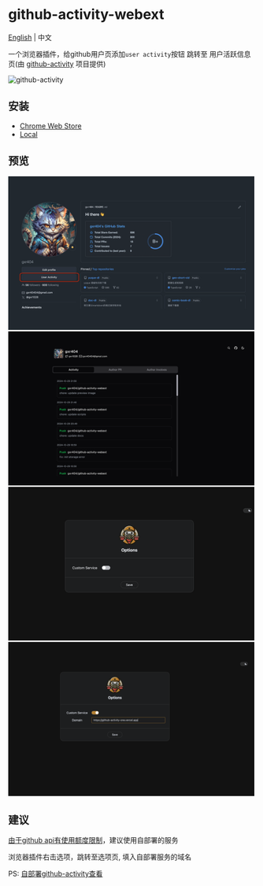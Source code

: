 # github-activity-webext

[English](./README.md) | 中文

一个浏览器插件，给github用户页添加`user activity`按钮
跳转至 用户活跃信息页(由 [github-activity](https://github.com/gxr404/github-activity) 项目提供)

![github-activity](https://socialify.git.ci/gxr404/github-activity-webext/image?font=Raleway&forks=1&issues=1&logo=https%3A%2F%2Fgithub.com%2Fuser-attachments%2Fassets%2F1cbdd4ff-6211-452d-8220-4b449081fbaf&name=1&owner=1&pattern=Circuit%20Board&pulls=1&stargazers=1&theme=Dark)

## 安装

- [Chrome Web Store](https://chromewebstore.google.com/detail/github-activity/oniblhabpoedbigijdfkmogeieamlbkk?authuser=0&hl=zh-CN)
- [Local](https://github.com/gxr404/github-activity-webext/releases)

## 预览

<img src="./docs/assets/preview.png" width="500">

<img src="./docs/assets/preview_2.png" width="500">

<img src="./docs/assets/preview_3.png" width="500">

<img src="./docs/assets/preview_4.png" width="500">

## 建议

[由于github api有使用额度限制](https://docs.github.com/zh/rest/using-the-rest-api/rate-limits-for-the-rest-api?apiVersion=2022-11-28)，建议使用自部署的服务

浏览器插件右击选项，跳转至选项页, 填入自部署服务的域名

PS: [自部署github-activity查看](https://github.com/gxr404/github-activity#deploy-on-vercel)
